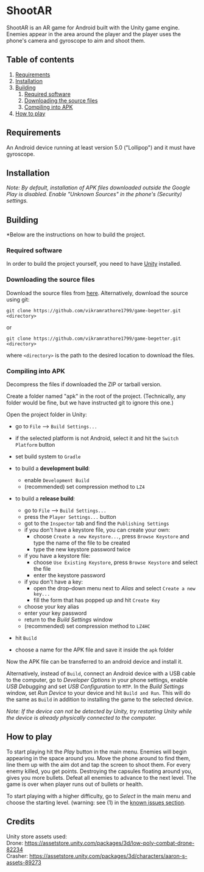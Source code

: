 # ShootAR

ShootAR is an AR game for Android built with the Unity game engine. Enemies appear in the area around the player
and the player uses the phone's camera and gyroscope to aim and shoot them.

## Table of contents
1. [Requirements](#requirements)
2. [Installation](#installation)
3. [Building](#building)
   1. [Required software](#required-software)
   2. [Downloading the source files](#downloading-the-source-files)
   3. [Compiling into APK](#compiling-into-apk)
4. [How to play](#how-to-play)

## Requirements
An Android device running at least version 5.0 ("Lollipop") and it must have gyroscope.

## Installation
*Note: By default, installation of APK files downloaded outside the Google Play is disabled.
Enable "Unknown Sources" in the phone's (Security) settings.*

## Building
*Below are the instructions on how to build the project. 

### Required software
In order to build the project yourself, you need to have [Unity](https://unity3d.com/) installed.

### Downloading the source files
Download the source files from [here](https://github.com/vikramrathore1799/game-begetter). 
Alternatively, download the source using git:
```
git clone https://github.com/vikramrathore1799/game-begetter.git <directory> 
```
or
```
git clone https://github.com/vikramrathore1799/game-begetter.git <directory>
```
where `<directory>` is the path to the desired location to download the files.

### Compiling into APK
Decompress the files if downloaded the ZIP or tarball version.

Create a folder named "apk" in the root of the project. (Technically, any folder would
be fine, but we have instructed git to ignore this one.)

Open the project folder in Unity:
* go to `File` –> `Build Settings...`
* if the selected platform is not Android, select it and hit the `Switch Platform` button
* set build system to `Gradle`

* to build a **development build**:
  * enable `Development Build`
  * (recommended) set compression method to `LZ4`
	
* to build a **release build**:
  * go to `File` –> `Build Settings...`
  * press the `Player Settings...` button
  * got to the `Inspector` tab and find the `Publishing Settings`
  * if you don't have a keystore file, you can create your own:
    * choose `Create a new Keystore...`, press `Browse Keystore` and type the name of the file to be created
    * type the new keystore password twice
  * if you have a keystore file:
    * choose `Use Existing Keystore`, press `Browse Keystore` and select the file
    * enter the keystore password
  * if you don't have a key:
    * open the drop–down menu next to *Alias* and select `Create a new key...`
    * fill the form that has popped up and hit `Create Key`
  * choose your key alias
  * enter your key password
  * return to the *Build Settings* window
  * (recommended) set compression method to `LZ4HC`
	
* hit `Build`
* choose a name for the APK file and save it inside the `apk` folder

Now the APK file can be transferred to an android device and install it.

Alternatively, instead of `Build`, connect an Android device with a USB cable to the computer, go to *Developer Options*
in your phone settings, enable *USB Debugging* and set *USB Configuration* to `MTP`. In the *Build Settings* window, set
*Run Device* to your device and hit `Build and Run`. This will do the same as `Build` in addition to installing the
game to the selected device.

*Note: If the device can not be detected by Unity, try restarting Unity while the device is already
physically connected to the computer.*

## How to play
To start playing hit the *Play* button in the main menu. Enemies will begin appearing in the space around you. Move
the phone around to find them, line them up with the aim dot and tap the screen to shoot them. For every enemy killed,
you get points. Destroying the capsules floating around you, gives you more bullets. Defeat all enemies to advance to the
next level. The game is over when player runs out of bullets or health.

To start playing with a higher difficulty, go to *Select* in the main menu and choose the starting level.
(warning: see (1) in the [known issues section](#known-issues).

## Credits
Unity store assets used:<br/>
Drone: https://assetstore.unity.com/packages/3d/low-poly-combat-drone-82234<br/>
Crasher: https://assetstore.unity.com/packages/3d/characters/aaron-s-assets-89273
